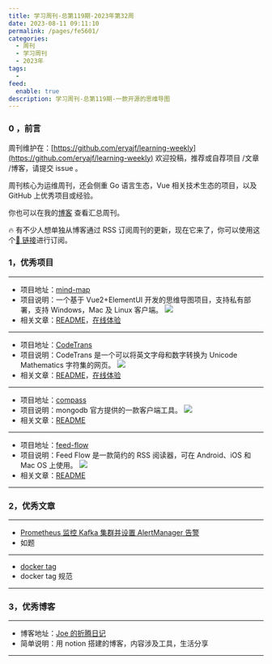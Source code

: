 ```yaml
---
title: 学习周刊-总第119期-2023年第32周
date: 2023-08-11 09:11:10
permalink: /pages/fe5601/
categories:
  - 周刊
  - 学习周刊
  - 2023年
tags:
  -
feed:
  enable: true
description: 学习周刊-总第119期-一款开源的思维导图
---
```


### 0 ，前言

周刊维护在：[https://github.com/eryajf/learning-weekly](https://github.com/eryajf/learning-weekly) 欢迎投稿，推荐或自荐项目 /文章 /博客，请提交 issue 。

周刊核心为运维周刊，还会侧重 Go 语言生态，Vue 相关技术生态的项目，以及 GitHub 上优秀项目或经验。

你也可以在我的[博客](https://wiki.eryajf.net/learning-weekly/) 查看汇总周刊。

🔥 有不少人想单独从博客通过 RSS 订阅周刊的更新，现在它来了，你可以使用这个[🔗 链接](https://wiki.eryajf.net/learning-weekly.xml)进行订阅。

### 1，优秀项目

---

- 项目地址：[mind-map](https://github.com/wanglin2/mind-map)
- 项目说明：一个基于 Vue2+ElementUI 开发的思维导图项目，支持私有部署，支持 Windows，Mac 及 Linux 客户端。
  ![](https://t.eryajf.net/imgs/2023/07/1690523242847.jpg)
- 相关文章：[README](https://github.com/wanglin2/mind-map#readme)，[在线体验](https://wanglin2.github.io/mind-map/#/)

---

- 项目地址：[CodeTrans](https://github.com/hsiao-feng/CodeTrans)
- 项目说明：CodeTrans 是一个可以将英文字母和数字转换为 Unicode Mathematics 字符集的网页。
  ![](https://t.eryajf.net/imgs/2023/07/1690523406674.jpg)
- 相关文章：[README](https://github.com/hsiao-feng/CodeTrans#readme)，[在线体验](https://hsiao-feng.github.io/CodeTrans)

---

- 项目地址：[compass](https://github.com/mongodb-js/compass)
- 项目说明：mongodb 官方提供的一款客户端工具。
  ![](https://t.eryajf.net/imgs/2023/07/1689777440259.png)
- 相关文章：[README](https://github.com/mongodb-js/compass#readme)

---

- 项目地址：[feed-flow](https://github.com/prof18/feed-flow)
- 项目说明：Feed Flow 是一款简约的 RSS 阅读器，可在 Android、iOS 和 Mac OS 上使用。
  ![](https://t.eryajf.net/imgs/2023/08/1690986290983.jpg)
- 相关文章：[README](https://github.com/prof18/feed-flow#readme)

---

### 2，优秀文章

---

- [Prometheus 监控 Kafka 集群并设置 AlertManager 告警](https://i4t.com/13732.html)
- 如题

---

- [docker tag](https://docs.docker.com/engine/reference/commandline/tag/)
- docker tag 规范

---

### 3，优秀博客

---

- 博客地址：[Joe 的折腾日记](https://houjoe.notion.site/houjoe/Joe-2a85f5be01004cd2b6a5ad26fbb948b1)
- 简单说明：用 notion 搭建的博客，内容涉及工具，生活分享

---
